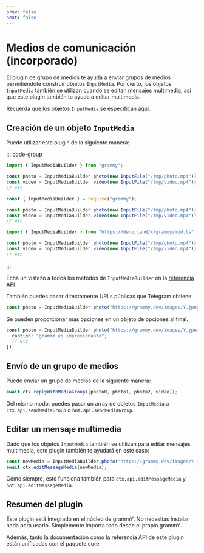 ```yaml
---
prev: false
next: false
---
```


# Medios de comunicación (incorporado)

El plugin de grupo de medios te ayuda a enviar grupos de medios permitiéndote construir objetos `InputMedia`.
Por cierto, los objetos `InputMedia` también se utilizan cuando se editan mensajes multimedia, así que este plugin también te ayuda a editar multimedia.

Recuerda que los objetos `InputMedia` se especifican [aquí](https://core.telegram.org/bots/api#inputmedia).

## Creación de un objeto `InputMedia`

Puede utilizar este plugin de la siguiente manera:

::: code-group

```ts [TypeScript]
import { InputMediaBuilder } from "grammy";

const photo = InputMediaBuilder.photo(new InputFile("/tmp/photo.mp4"));
const video = InputMediaBuilder.video(new InputFile("/tmp/video.mp4"));
// etc
```

```js [JavaScript]
const { InputMediaBuilder } = require("grammy");

const photo = InputMediaBuilder.photo(new InputFile("/tmp/photo.mp4"));
const video = InputMediaBuilder.video(new InputFile("/tmp/video.mp4"));
// etc
```

```ts [Deno]
import { InputMediaBuilder } from "https://deno.land/x/grammy/mod.ts";

const photo = InputMediaBuilder.photo(new InputFile("/tmp/photo.mp4"));
const video = InputMediaBuilder.video(new InputFile("/tmp/video.mp4"));
// etc
```

:::

Echa un vistazo a todos los métodos de `InputMediaBuilder` en la [referencia API](https://deno.land/x/grammy/mod.ts?s=InputMediaBuilder).

También puedes pasar directamente URLs públicas que Telegram obtiene.

```ts
const photo = InputMediaBuilder.photo("https://grammy.dev/images/Y.jpeg");
```

Se pueden proporcionar más opciones en un objeto de opciones al final.

```ts
const photo = InputMediaBuilder.photo("https://grammy.dev/images/Y.jpeg", {
  caption: "grammY es impresionante",
  // etc
});
```

## Envío de un grupo de medios

Puede enviar un grupo de medios de la siguiente manera:

```ts
await ctx.replyWithMediaGroup([photo0, photo1, photo2, video]);
```

Del mismo modo, puedes pasar un array de objetos `InputMedia` a `ctx.api.sendMediaGroup` o `bot.api.sendMediaGroup`.

## Editar un mensaje multimedia

Dado que los objetos `InputMedia` también se utilizan para editar mensajes multimedia, este plugin también te ayudará en este caso:

```ts
const newMedia = InputMediaBuilder.photo("https://grammy.dev/images/Y.jpeg");
await ctx.editMessageMedia(newMedia);
```

Como siempre, esto funciona también para `ctx.api.editMessageMedia` y `bot.api.editMessageMedia`.

## Resumen del plugin

Este plugin está integrado en el núcleo de grammY.
No necesitas instalar nada para usarlo.
Simplemente importa todo desde el propio grammY.

Además, tanto la documentación como la referencia API de este plugin están unificadas con el paquete core.
